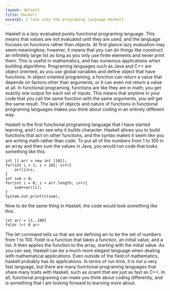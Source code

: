 ```yaml
---
layout: default
title: Haskell
excerpt: I look into the programing language Haskell.
---
```

Haskell is a lazy evaluated purely functional programing language. This means that values are not evaluated until they are used, and the language focuses on functions rather than objects. At first glance lazy evaluation may seem meaningless; however, it means that you can do things like construct an infinitely large list as long as you only use finite elements and never print them. This is useful in mathematics, and has numerous applications when building algorithms. Programing languages such as Java and C++ are object oriented, as you use global variables and define object that have functions. In object oriented programing, a function can return a value that depends on factors other than arguments, or it can even not return a value at all. In functional programing, functions are like they are in math; you get exactly one output for each set of inputs. This means that anytime in your code that you call the same function with the same arguments, you will get the same result. The lack of objects and nature of functions in functional programing languages makes you think about coding in an entirely different way.

Haskell is the first functional programing language that I have started learning, and I can see why it builds character. Haskell allows you to build functions that act on other functions, and the syntax makes it seem like you are writing math rather than code. To put all of the numbers from 1 to 100 in an array and then sum the values in Java, you would run code that looks something like this:

	int [] arr = new int [101];
	for(int i = 1; i < 101; i++){
		arr[i]=i;
	}
	int sum = 0;
	for(int i = 0; i < arr.length; i++){
		sum+=arr[i];
	}
	System.out.println(sum);

Now to do the same thing in Haskell, the code would look something like this:

	let arr = [1..100]
	foldr (+) 0 arr

The let command tells us that we are defining arr to be the set of numbers from 1 to 100. Foldr is a function that takes a function, an initial value, and a list. It then applies the function to the array, starting with the initial value. As you can see, Haskell can be a much more elegant language when dealing with mathematical applications. Even outside of the field of mathematics, haskell probably has its applications. In terms of run time, it is not a very fast language, but there are many functional programing languages that share many traits with Haskell, such as ocaml that are just as fast as C++. In all, functional programing can make you think about coding differently, and is something that I am looking forward to learning more about.
